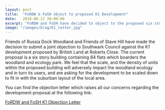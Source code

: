 ```yaml
---
layout: post
title:  "FoRDW & FoSH object to proposed K1 Development"
date:   2018-08-12 20:00:00
excerpt: "FoRDW and FoSH have decided to object to the proposed six story, 84 flat K1 development at Roberts Close which will greatly impact the Local Nature Reserve and its users"
image: "/images/blog/K1_letter.jpg"
---
```

Friends of Russia Dock Woodland and Friends of Stave Hill have made the decision to submit a joint objection to Southwark Council against the K1 development proposed by British Land at Roberts Close. The current proposal is a six story building containing 84 flats which boarders the woodland and ecology park. We feel that the scale, and the density of units within the proposed building will adversely impact the woodland ecology and in turn its users, and are asking for the development to be scaled down to fit in with the suburban layout of the local area.

You can find the objection letter which raises all our concerns regarding the development proposal at the following link:

[FoRDW and FoSH K1 Objection Letter](http://planbuild.southwark.gov.uk/documents/?GetDocument=%7b%7b%7b!Z7VkCGpyGDEFi0lDqwyawA%3d%3d!%7d%7d%7d )


